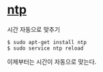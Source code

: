 # [ntp](https://help.ubuntu.com/12.10/serverguide/NTP.html)

시간 자동으로 맞추기

```
$ sudo apt-get install ntp
$ sudo service ntp reload
```

이제부터는 시간이 자동으로 맞는다.